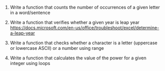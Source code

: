 1. Write a function that counts the number of occurrences of a given letter in a word/sentence

2. Write a function that verifies whether a given year is leap year
https://docs.microsoft.com/en-us/office/troubleshoot/excel/determine-a-leap-year

3. Write a function that checks whether a character is a letter (uppercase or lowercase ASCII) or a number using range

4. Write a function that calculates the value of the power for a given integer using loops

